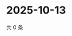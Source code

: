 # 2025-10-13

共 0 条

<!-- BEGIN ZHIHUQUESTIONS -->
<!-- 最后更新时间 Mon Oct 13 2025 08:55:38 GMT+0800 (China Standard Time) -->

<!-- END ZHIHUQUESTIONS -->
